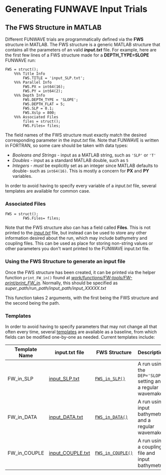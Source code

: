 # Generating FUNWAVE Input Trials

## The FWS Structure in MATLAB
Different FUNWAVE trials are programmatically defined via the **FWS** structure in MATLAB. The FWS structure
is a generic MATLAB structure that contains all the parameters of an valid ***input.txt*** file. For example, here
are the first few lines of a FWS structure made for a **DEPTH_TYPE=SLOPE** FUNWAVE run:

```
FWS = struct();
    %%% Title Info
        FWS.TITLE = 'input_SLP.txt';
    %%% Parallel Info
        FWS.PX = int64(16); 
        FWS.PY = int64(2);
    %%% Depth Info
        FWS.DEPTH_TYPE = 'SLOPE';
        FWS.DEPTH_FLAT = 5; 
        FWS.SLP = 0.1;
        FWS.Xslp = 800; 
	%%% Associated Files
        files = struct();
        FWS.Files= files;
```

The field names of the FWS structure must exactly match the desired corresponding parameter in the *input.txt*
file. Note that FUNWAVE is written in FORTRAN, so some care should be taken with data types:

* *Booleans and Strings* - input as a MATLAB string, such as `'SLP'` or `'T'`
* *Doubles* - input as a standard MATLAB double, such as `5`
* *Integers* - *must* be explicitly set as an integer since MATLAB defaults to double- such as `int64(16)`. 
This is mostly a concern for **PX** and **PY** variables.

In order to avoid having to specify every variable of a *input.txt* file, several templates are available 
for common case. 

### Associated Files
```
FWS = struct();
        FWS.Files= files;
```
Note that the FWS structure also can has a field called **Files**. This is not printed to the <ins>*input.txt*</ins> file,
but instead can be used to store any other information desired about the run, which may include bathymetry
and coupling files. This can be used as place for storing non-string values or other parameters you don't want
printed to the FUNWAVE input.txt file.

### Using the FWS Structure to generate an input file
Once the FWS structure has been created, it can be printed via the helper function `print_FW_in()` found at
<ins>*work/functions/FW-tools/FW-print/print_FW_in*</ins>. Normally, this should be specified as *super_path/run_path/input_path/input_XXXXX.txt*

This function takes 2 arguments, with the first being the FWS structure and the second being the path. 
### Templates
In order to avoid having to specify parameters that may not change all that often every time, several
[templates](./input_templates/) are available as a baseline, from which fields can be modified one-by-one as needed. Current
templates include:

| **Template Name** | **input.txt file** | **FWS Structure** | **Description** |
| -------- | ------- | -------- | ------- |
|FW_in_SLP | [input_SLP.txt](input_templates/FWS_in_SLP.txt) | [`FWS_in_SLP()`](../functions/FW-tools/input-templates/FW_in_SLP.m) |  A run using the `DEP='SLOPE'` setting and a regular wavemaker|
|FW_in_DATA | [input_DATA.txt](input_templates/FWS_in_SLP.md) |[`FWS_in_DATA()`](../functions/FW-tools/input-templates/FW_in_DATA.m) |  A run using input bathymetry and a regular wavemaker|
|FW_in_COUPLE | [input_COUPLE.txt](input_templates/FWS_in_SLP.md) | [`FWS_in_COUPLE()`](../functions/FW-tools/input-templates/FW_in_COUPLE.m) |  A run using a coupling file and input bathymetry|


